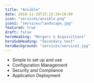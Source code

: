 ```yaml
---
title: "Ansible"
date: 2018-11-28T15:15:34+10:00
icon: "services/ansible.png"
icon1: "services/landscape.jpg"
featured: true
draft: false
heroHeading: "Mergers & Acquisitions"
heroSubHeading: "Secondary text"
heroBackground: "services/service2.jpg"
---
```


<!-- &#8226; Simple to set up and use\
&#8226; Configuration Management\
&#8226; Security and Compliance\
&#8226; Application Deployment\
&#8226; Application Deployment\
&#8226; Orchestration\
&#8226; Agentless\
&#8226; Efficient -->

- Simple to set up and use
- Configuration Management
- Security and Compliance
- Application Deployment
